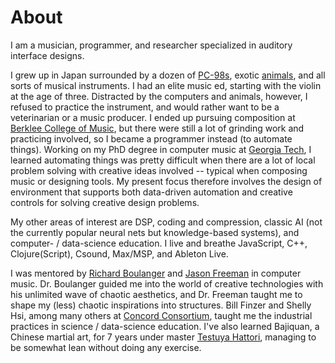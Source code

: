 # About
I am a musician, programmer, and researcher specialized in auditory interface designs. 

I grew up in Japan surrounded by a dozen of [PC-98s](https://en.wikipedia.org/wiki/PC-9800_series), exotic [a](https://en.wikipedia.org/wiki/Flying_squirrel)[n](https://en.wikipedia.org/wiki/Masked_palm_civet)[i](https://en.wikipedia.org/wiki/Skunk)[m](https://en.wikipedia.org/wiki/Hedgehog)[a](https://en.wikipedia.org/wiki/Cockatiel)[l](https://en.wikipedia.org/wiki/Japanese_raccoon_dog)[s](), and all sorts of musical instruments. I had an elite music ed, starting with the violin at the age of three. Distracted by the computers and animals, however, I refused to practice the instrument, and would rather want to be a veterinarian or a music producer. I ended up pursuing composition at [Berklee College of Music](https://www.berklee.edu/), but there were still a lot of grinding work and practicing involved, so I became a programmer instead (to automate things). Working on my PhD degree in computer music at [Georgia Tech](https://gtcmt.gatech.edu/), I learned automating things was pretty difficult when there are a lot of local problem solving with creative ideas involved -- typical when composing music or designing tools. My present focus therefore involves the design of environment that supports both data-driven automation and creative controls for solving creative design problems.

My other areas of interest are DSP, coding and compression, classic AI (not the currently popular neural nets but knowledge-based systems), and computer- / data-science education. I live and breathe JavaScript, C++, Clojure(Script), Csound, Max/MSP, and Ableton Live.

I was mentored by [Richard Boulanger](http://boulangerlabs.com/) and [Jason Freeman](http://distributedmusic.gatech.edu/jason/) in computer music. Dr. Boulanger guided me into the world of creative technologies with his unlimited wave of chaotic aesthetics, and Dr. Freeman taught me to shape my (less) chaotic inspirations into structures. Bill Finzer and Shelly Hsi, among many others at [Concord Consortium](https://concord.org/), taught me the industrial practices in science / data-science education. I've also learned Bajiquan, a Chinese martial art, for 7 years under master [Testuya Hattori](http://www.kaimonkensha.com/), managing to be somewhat lean without doing any exercise.